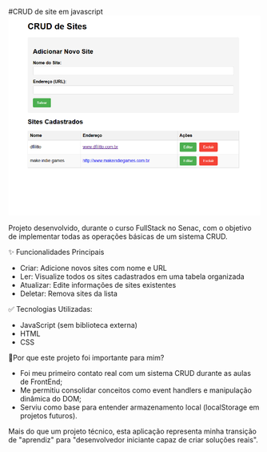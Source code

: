 #CRUD de site em javascript 
![.](https://github.com/RafaelaTeles/jscrudarray/blob/main/tela%20do%20projeto.png?raw=true)

Projeto desenvolvido, durante o curso FullStack no Senac, com o objetivo de implementar todas as operações básicas de um sistema CRUD.

✨ Funcionalidades Principais

- Criar: Adicione novos sites com nome e URL
- Ler: Visualize todos os sites cadastrados em uma tabela organizada
- Atualizar: Edite informações de sites existentes
- Deletar: Remova sites da lista


✅ Tecnologias Utilizadas:

- JavaScript (sem biblioteca externa)
- HTML
- CSS 


🌟Por que este projeto foi importante para mim?

- Foi meu primeiro contato real com um sistema CRUD durante as aulas de FrontEnd; 
- Me permitiu consolidar conceitos como event handlers e manipulação dinâmica do DOM;
- Serviu como base para entender armazenamento local (localStorage em projetos futuros).

Mais do que um projeto técnico, esta aplicação representa minha transição de "aprendiz" para "desenvolvedor iniciante capaz de criar soluções reais".
